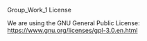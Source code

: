 Group_Work_1 License

We are using the GNU General Public License:
https://www.gnu.org/licenses/gpl-3.0.en.html